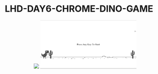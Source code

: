 # LHD-DAY6-CHROME-DINO-GAME


<p align="center">
    <img src="../main/imgs/dino-demo1.png" width="60%">
    <img src="/imgs/dino-demo2.png" width="60%">
  <p align="center">
